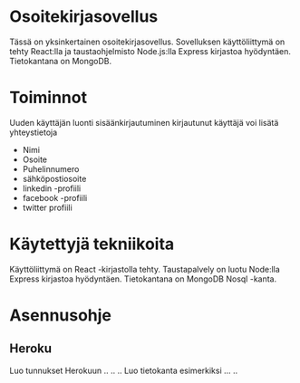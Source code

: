 # Osoitekirjasovellus

Tässä on yksinkertainen osoitekirjasovellus. Sovelluksen käyttöliittymä on tehty React:lla ja
taustaohjelmisto Node.js:lla Express kirjastoa hyödyntäen. Tietokantana on MongoDB. 

# Toiminnot

Uuden käyttäjän luonti
sisäänkirjautuminen
kirjautunut käyttäjä voi lisätä yhteystietoja
- Nimi
- Osoite
- Puhelinnumero
- sähköpostiosoite
- linkedin -profiili
- facebook -profiili
- twitter profiili

# Käytettyjä tekniikoita

Käyttöliittymä on React -kirjastolla tehty.
Taustapalvely on luotu Node:lla Express kirjastoa hyödyntäen. Tietokantana on MongoDB Nosql -kanta.

# Asennusohje

## Heroku

Luo tunnukset Herokuun
..
..
..
Luo tietokanta esimerkiksi ...
..

